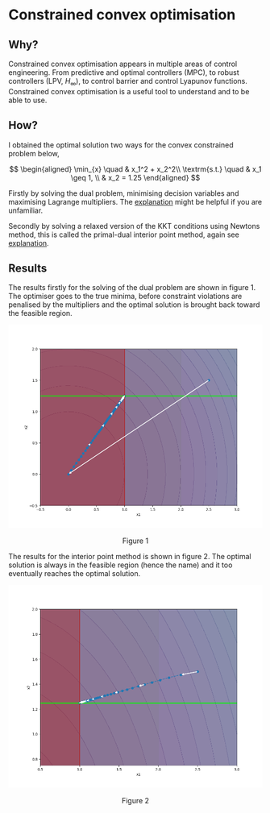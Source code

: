 # Constrained convex optimisation

## Why?
Constrained convex optimisation appears in multiple areas of control engineering. From predictive and optimal controllers (MPC), to robust controllers (LPV, $H_{\infty}$), to control barrier and control Lyapunov functions. Constrained convex optimisation is a useful tool to understand and to be able to use. 

## How?
I obtained the optimal solution two ways for the convex constrained problem below,

$$
\begin{aligned}
    \min_{x} \quad & x_1^2 + x_2^2\\
    \textrm{s.t.} \quad & x_1 \geq 1, \\
    & x_2 = 1.25
\end{aligned}
$$

Firstly by solving the dual problem, minimising decision variables and maximising Lagrange multipliers. The [explanation](https://github.com/keatinl1/Constrained-Convex-Optimisation/blob/main/writeup.pdf) might be helpful if you are unfamiliar. 

Secondly by solving a relaxed version of the KKT conditions using Newtons method, this is called the primal-dual interior point method, again see [explanation](https://github.com/keatinl1/Constrained-Convex-Optimisation/blob/main/writeup.pdf).

## Results
The results firstly for the solving of the dual problem are shown in figure 1. The optimiser goes to the true minima, before constraint violations are penalised by the multipliers and the optimal solution is brought back toward the feasible region. 

![alt text](https://raw.githubusercontent.com/keatinl1/Constrained-Convex-Optimisation/refs/heads/main/figures/solve_dual.png)
<p align="center">
Figure 1
</p>

The results for the interior point method is shown in figure 2. The optimal solution is always in the feasible region (hence the name) and it too eventually reaches the optimal solution.

![alt text](https://raw.githubusercontent.com/keatinl1/Constrained-Convex-Optimisation/refs/heads/main/figures/interior_point.png)
<p align="center">
Figure 2
</p>

